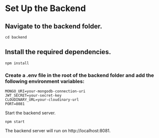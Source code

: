 # Set Up the Backend

## Navigate to the backend folder.
```
cd backend
```

## Install the required dependencies.

```
npm install
```

### Create a .env file in the root of the backend folder and add the following environment variables:

```
MONGO_URI=your-mongodb-connection-uri
JWT_SECRET=your-secret-key
CLOUDINARY_URL=your-cloudinary-url
PORT=8081
```
Start the backend server.
```
npm start
```

The backend server will run on http://localhost:8081.
